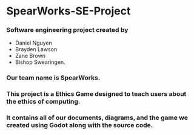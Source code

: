 # SpearWorks-SE-Project
### Software engineering project created by 
- Daniel Nguyen 
- Brayden Lawson 
- Zane Brown 
- Bishop Swearingen. 
### Our team name is SpearWorks. 
### This project is a Ethics Game designed to teach users about the ethics of computing. 
### It contains all of our documents, diagrams, and the game we created using Godot along with the source code. 

